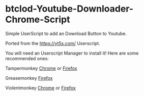 # btclod-Youtube-Downloader-Chrome-Script
Simple UserScript to add an Download Button to Youtube.

Ported from the https://yt5s.com/ Userscript.

You will need an Userscript Manager to install it!
Here are some recommended ones:

Tampermonkey [Chrome](https://chrome.google.com/webstore/detail/tampermonkey/dhdgffkkebhmkfjojejmpbldmpobfkfo) or [Firefox](https://addons.mozilla.org/firefox/addon/tampermonkey/)

Greasemonkey [Firefox](https://addons.mozilla.org/firefox/addon/greasemonkey/)

Violentmonkey [Chrome](https://chrome.google.com/webstore/detail/violentmonkey/jinjaccalgkegednnccohejagnlnfdag) or [Firefox](https://addons.mozilla.org/firefox/addon/violentmonkey/)
